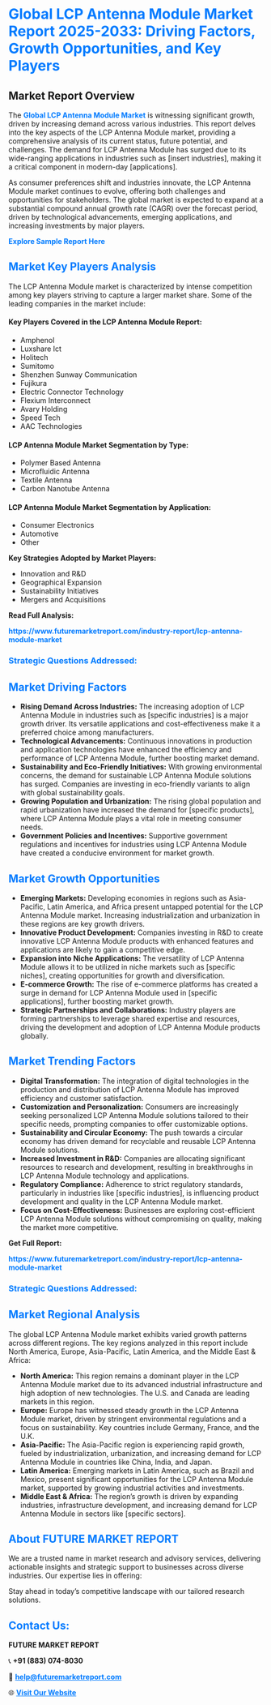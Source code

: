 <h1 style="color: #007BFF;">Global LCP Antenna Module Market Report 2025-2033: Driving Factors, Growth Opportunities, and Key Players</h1>

<section id="overview">
<h2>Market Report Overview</h2>
<p>The <a href="https://www.futuremarketreport.com/industry-report/lcp-antenna-module-market" style="color: #007BFF; text-decoration: none;"><strong>Global LCP Antenna Module Market</strong></a> is witnessing significant growth, driven by increasing demand across various industries. This report delves into the key aspects of the LCP Antenna Module market, providing a comprehensive analysis of its current status, future potential, and challenges. The demand for LCP Antenna Module has surged due to its wide-ranging applications in industries such as [insert industries], making it a critical component in modern-day [applications].</p>
<p>As consumer preferences shift and industries innovate, the LCP Antenna Module market continues to evolve, offering both challenges and opportunities for stakeholders. The global market is expected to expand at a substantial compound annual growth rate (CAGR) over the forecast period, driven by technological advancements, emerging applications, and increasing investments by major players.</p>
</section>

<section id="overview">
<p><a href="https://www.futuremarketreport.com/request-sample/reportId=75864" style="color: #007BFF; text-decoration: none;"><strong>Explore Sample Report Here</strong></a></p>
</section>

<section id="key-players">
<h2 style="color: #007BFF;">Market Key Players Analysis</h2>
<p>The LCP Antenna Module market is characterized by intense competition among key players striving to capture a larger market share. Some of the leading companies in the market include:</p>
<h4>Key Players Covered in the LCP Antenna Module Report:</h4>
<ul><li>Amphenol</li><li>Luxshare Ict</li><li>Holitech</li><li>Sumitomo</li><li>Shenzhen Sunway Communication</li><li>Fujikura</li><li>Electric Connector Technology</li><li>Flexium Interconnect</li><li>Avary Holding</li><li>Speed Tech</li><li>AAC Technologies</li></ul>
<h4>LCP Antenna Module Market Segmentation by Type:</h4>
<ul><li>Polymer Based Antenna</li><li>Microfluidic Antenna</li><li>Textile Antenna</li><li>Carbon Nanotube Antenna</li></ul>

<h4>LCP Antenna Module Market Segmentation by Application:</h4>
<ul><li>Consumer Electronics</li><li>Automotive</li><li>Other</li></ul>
<p><strong>Key Strategies Adopted by Market Players:</strong></p>
<ul>
<li>Innovation and R&D</li>
<li>Geographical Expansion</li>
<li>Sustainability Initiatives</li>
<li>Mergers and Acquisitions</li>
</ul>
</section>

<section>
<p><strong>Read Full Analysis: </strong></p><a href="https://www.futuremarketreport.com/industry-report/lcp-antenna-module-market" style="color: #007BFF; text-decoration: none;"><strong>https://www.futuremarketreport.com/industry-report/lcp-antenna-module-market</strong></a>
<h3 style="color: #007BFF;">Strategic Questions Addressed:</h3>
</section>

<section id="driving-factors">
<h2 style="color: #007BFF;">Market Driving Factors</h2>
<ul>
<li><strong>Rising Demand Across Industries:</strong> The increasing adoption of LCP Antenna Module in industries such as [specific industries] is a major growth driver. Its versatile applications and cost-effectiveness make it a preferred choice among manufacturers.</li>
<li><strong>Technological Advancements:</strong> Continuous innovations in production and application technologies have enhanced the efficiency and performance of LCP Antenna Module, further boosting market demand.</li>
<li><strong>Sustainability and Eco-Friendly Initiatives:</strong> With growing environmental concerns, the demand for sustainable LCP Antenna Module solutions has surged. Companies are investing in eco-friendly variants to align with global sustainability goals.</li>
<li><strong>Growing Population and Urbanization:</strong> The rising global population and rapid urbanization have increased the demand for [specific products], where LCP Antenna Module plays a vital role in meeting consumer needs.</li>
<li><strong>Government Policies and Incentives:</strong> Supportive government regulations and incentives for industries using LCP Antenna Module have created a conducive environment for market growth.</li>
</ul>
</section>

<section id="growth-opportunities">
<h2 style="color: #007BFF;">Market Growth Opportunities</h2>
<ul>
<li><strong>Emerging Markets:</strong> Developing economies in regions such as Asia-Pacific, Latin America, and Africa present untapped potential for the LCP Antenna Module market. Increasing industrialization and urbanization in these regions are key growth drivers.</li>
<li><strong>Innovative Product Development:</strong> Companies investing in R&D to create innovative LCP Antenna Module products with enhanced features and applications are likely to gain a competitive edge.</li>
<li><strong>Expansion into Niche Applications:</strong> The versatility of LCP Antenna Module allows it to be utilized in niche markets such as [specific niches], creating opportunities for growth and diversification.</li>
<li><strong>E-commerce Growth:</strong> The rise of e-commerce platforms has created a surge in demand for LCP Antenna Module used in [specific applications], further boosting market growth.</li>
<li><strong>Strategic Partnerships and Collaborations:</strong> Industry players are forming partnerships to leverage shared expertise and resources, driving the development and adoption of LCP Antenna Module products globally.</li>
</ul>
</section>

<section id="trending-factors">
<h2 style="color: #007BFF;">Market Trending Factors</h2>
<ul>
<li><strong>Digital Transformation:</strong> The integration of digital technologies in the production and distribution of LCP Antenna Module has improved efficiency and customer satisfaction.</li>
<li><strong>Customization and Personalization:</strong> Consumers are increasingly seeking personalized LCP Antenna Module solutions tailored to their specific needs, prompting companies to offer customizable options.</li>
<li><strong>Sustainability and Circular Economy:</strong> The push towards a circular economy has driven demand for recyclable and reusable LCP Antenna Module solutions.</li>
<li><strong>Increased Investment in R&D:</strong> Companies are allocating significant resources to research and development, resulting in breakthroughs in LCP Antenna Module technology and applications.</li>
<li><strong>Regulatory Compliance:</strong> Adherence to strict regulatory standards, particularly in industries like [specific industries], is influencing product development and quality in the LCP Antenna Module market.</li>
<li><strong>Focus on Cost-Effectiveness:</strong> Businesses are exploring cost-efficient LCP Antenna Module solutions without compromising on quality, making the market more competitive.</li>
</ul>
</section>

<section>
<p><strong>Get Full Report: </strong></p><a href="https://www.futuremarketreport.com/industry-report/lcp-antenna-module-market" style="color: #007BFF; text-decoration: none;"><strong>https://www.futuremarketreport.com/industry-report/lcp-antenna-module-market</strong></a>
<h3 style="color: #007BFF;">Strategic Questions Addressed:</h3>
</section>


<section id="regional-analysis">
<h2 style="color: #007BFF;">Market Regional Analysis</h2>
<p>The global LCP Antenna Module market exhibits varied growth patterns across different regions. The key regions analyzed in this report include North America, Europe, Asia-Pacific, Latin America, and the Middle East & Africa:</p>
<ul>
<li><strong>North America:</strong> This region remains a dominant player in the LCP Antenna Module market due to its advanced industrial infrastructure and high adoption of new technologies. The U.S. and Canada are leading markets in this region.</li>
<li><strong>Europe:</strong> Europe has witnessed steady growth in the LCP Antenna Module market, driven by stringent environmental regulations and a focus on sustainability. Key countries include Germany, France, and the U.K.</li>
<li><strong>Asia-Pacific:</strong> The Asia-Pacific region is experiencing rapid growth, fueled by industrialization, urbanization, and increasing demand for LCP Antenna Module in countries like China, India, and Japan.</li>
<li><strong>Latin America:</strong> Emerging markets in Latin America, such as Brazil and Mexico, present significant opportunities for the LCP Antenna Module market, supported by growing industrial activities and investments.</li>
<li><strong>Middle East & Africa:</strong> The region’s growth is driven by expanding industries, infrastructure development, and increasing demand for LCP Antenna Module in sectors like [specific sectors].</li>
</ul>
</section>

<footer>
<h2 style="color: #007BFF;">About FUTURE MARKET REPORT</h2>
<p>We are a trusted name in market research and advisory services, delivering actionable insights and strategic support to businesses across diverse industries. Our expertise lies in offering:</p>

<p>Stay ahead in today’s competitive landscape with our tailored research solutions.</p>

<h2 style="color: #007BFF;">Contact Us:</h2>
<p><strong>FUTURE MARKET REPORT</strong></p>
<p>📞 <strong>+91 (883) 074-8030</strong></p>
<p>📧 <strong><a href="mailto:help@futuremarketreport.com" style="color: #007BFF;">help@futuremarketreport.com</a></strong></p>
<p>🌐 <strong><a href="https://www.futuremarketreport.com/" style="color: #007BFF;">Visit Our Website</a></strong></p>
</footer>